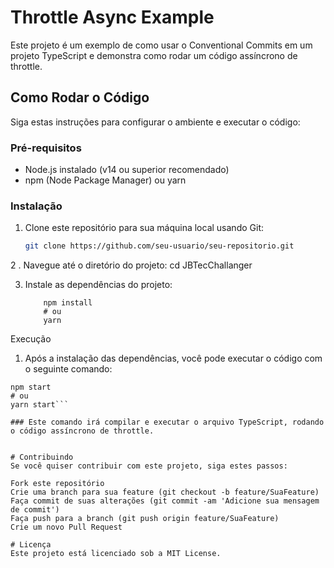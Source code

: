 # Throttle Async Example

Este projeto é um exemplo de como usar o Conventional Commits em um projeto TypeScript e demonstra como rodar um código assíncrono de throttle.

## Como Rodar o Código

Siga estas instruções para configurar o ambiente e executar o código:

### Pré-requisitos

- Node.js instalado (v14 ou superior recomendado)
- npm (Node Package Manager) ou yarn

### Instalação

1. Clone este repositório para sua máquina local usando Git:

   ```bash
   git clone https://github.com/seu-usuario/seu-repositorio.git
   ``` 

2 . Navegue até o diretório do projeto:
    cd JBTecChallanger

3. Instale as dependências do projeto:

    ```
        npm install
        # ou
        yarn
    ```

Execução
1. Após a instalação das dependências, você pode executar o código com o seguinte comando:
```
npm start
# ou
yarn start```

### Este comando irá compilar e executar o arquivo TypeScript, rodando o código assíncrono de throttle.


# Contribuindo
Se você quiser contribuir com este projeto, siga estes passos:

Fork este repositório
Crie uma branch para sua feature (git checkout -b feature/SuaFeature)
Faça commit de suas alterações (git commit -am 'Adicione sua mensagem de commit')
Faça push para a branch (git push origin feature/SuaFeature)
Crie um novo Pull Request

# Licença
Este projeto está licenciado sob a MIT License.